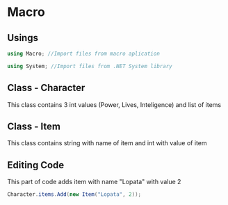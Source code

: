 # Macro

## Usings
```csharp
using Macro; //Import files from macro aplication
```

```csharp
using System; //Import files from .NET System library
```

## Class - Character
This class contains 3 int values (Power, Lives, Inteligence) and list of items

## Class - Item
This class contains string with name of item and int with value of item

## Editing Code
This part of code adds item with name "Lopata" with value 2
```csharp
Character.items.Add(new Item("Lopata", 2));
```
